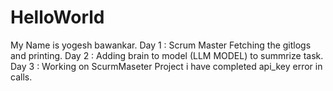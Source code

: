

# HelloWorld
My Name is yogesh bawankar.
Day 1 : Scrum Master Fetching the gitlogs and printing. 
Day 2 : Adding brain to model (LLM MODEL) to summrize task. 
Day 3 : Working on ScurmMaseter Project i have completed api_key error in calls. 
